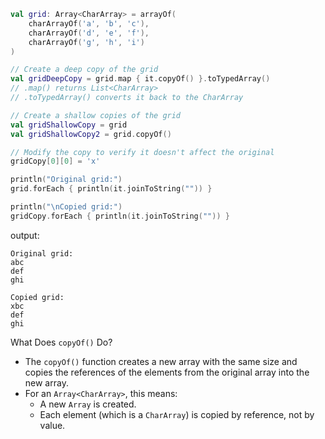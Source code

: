 ```kotlin
val grid: Array<CharArray> = arrayOf(
    charArrayOf('a', 'b', 'c'),
    charArrayOf('d', 'e', 'f'),
    charArrayOf('g', 'h', 'i')
)

// Create a deep copy of the grid
val gridDeepCopy = grid.map { it.copyOf() }.toTypedArray()
// .map() returns List<CharArray>
// .toTypedArray() converts it back to the CharArray

// Create a shallow copies of the grid
val gridShallowCopy = grid
val gridShallowCopy2 = grid.copyOf()

// Modify the copy to verify it doesn't affect the original
gridCopy[0][0] = 'x'

println("Original grid:")
grid.forEach { println(it.joinToString("")) }

println("\nCopied grid:")
gridCopy.forEach { println(it.joinToString("")) }
```

output:

```
Original grid:
abc
def
ghi

Copied grid:
xbc
def
ghi
```

What Does `copyOf()` Do?
* The `copyOf()` function creates a new array with the same size and copies the references of the elements from the original array into the new array.
* For an `Array<CharArray>`, this means:
  * A new `Array` is created.
  * Each element (which is a `CharArray`) is copied by reference, not by value.